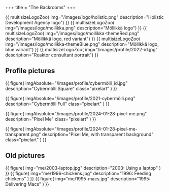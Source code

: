+++
title = "The Backrooms"
+++

{{
    multisizeLogoZoo(
        img="/images/logo/holistic.png"
        description="Holistic Development Agency logo")
}}
{{
    multisizeLogoZoo(
        img="/images/logo/mollikka.png"
        description="Möllikkä logo")
}}
{{
    multisizeLogoZoo(
        img="/images/logo/mollikka-themeRed.png"
        description="Möllikkä logo, red variant")
}}
{{
    multisizeLogoZoo(
        img="/images/logo/mollikka-themeBlue.png"
        description="Möllikkä logo, blue variant")
}}
{{
    multisizeLogoZoo(
        img="/images/profile/2022-id.jpg"
        description="Reaktor consultant portrait")
}}

## Profile pictures

{{
    figure(
        imgAbsolute="/images/profile/cybermölli_id.jpg"
        description="Cybermölli Square"
        class="pixelart"
    )
}}

{{
    figure(
        imgAbsolute="/images/profile/2021-cybermölli.png"
        description="Cybermölli Full"
        class="pixelart"
    )
}}

{{
    figure(
        imgAbsolute="/images/profile/2024-01-28-pixel-me.png"
        description="Pixel Me"
        class="pixelart"
    )
}}

{{
    figure(
        imgAbsolute="/images/profile/2024-01-28-pixel-me-transparent.png"
        description="Pixel Me, with transparent background"
        class="pixelart"
    )
}}

## Old pictures

{{
    figure(
        img="me/2003-laptop.jpg"
        description="2003: Using a laptop"
    )
}}
{{
    figure(
        img="me/1996-chickens.jpg"
        description="1996: Feeding chickens"
    )
}}
{{
    figure(
        img="me/1995-macs.jpg"
        description="1995: Delivering Macs"
    )
}}
